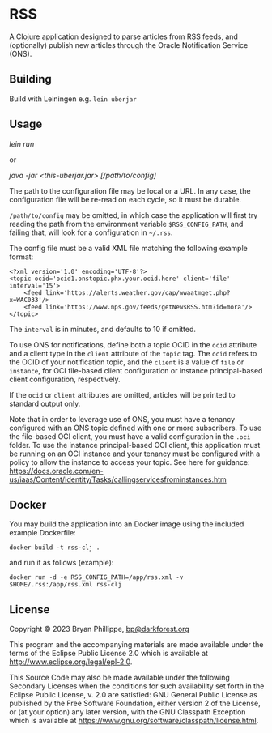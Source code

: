 # RSS

A Clojure application designed to parse articles from RSS feeds, and (optionally) publish new articles through the Oracle Notification Service (ONS).

## Building

Build with Leiningen e.g. `lein uberjar`

## Usage

*lein run*

or

*java -jar <this-uberjar.jar> [/path/to/config]*

The path to the configuration file may be local or a URL. In any case, the configuration file will be re-read on each cycle, so it must be durable.

`/path/to/config` may be omitted, in which case the application will first try reading the path from the environment variable `$RSS_CONFIG_PATH`, and failing that, will look for a configuration in `~/.rss`.

The config file must be a valid XML file matching the following example format:

```
<?xml version='1.0' encoding='UTF-8'?>
<topic ocid='ocid1.onstopic.phx.your.ocid.here' client='file' interval='15'>
    <feed link='https://alerts.weather.gov/cap/wwaatmget.php?x=WAC033'/>
    <feed link='https://www.nps.gov/feeds/getNewsRSS.htm?id=mora'/>
</topic>
```

The `interval` is in minutes, and defaults to 10 if omitted.

To use ONS for notifications, define both a topic OCID in the `ocid` attribute and a client type in the `client` attribute of the `topic` tag.  The `ocid` refers to the OCID of your notification topic, and the `client` is a value of `file` or `instance`, for OCI file-based client configuration or instance principal-based client configuration, respectively.

If the `ocid` or `client` attributes are omitted, articles will be printed to standard output only.

Note that in order to leverage use of ONS, you must have a tenancy configured with an ONS topic defined with one or more subscribers. To use the file-based OCI client, you must have a valid configuration in the `.oci` folder. To use the instance principal-based OCI client, this application must be running on an OCI instance and your tenancy must be configured with a policy to allow the instance to access your topic. See here for guidance: https://docs.oracle.com/en-us/iaas/Content/Identity/Tasks/callingservicesfrominstances.htm

## Docker

You may build the application into an Docker image using the included example Dockerfile:

`docker build -t rss-clj .`

and run it as follows (example):

`docker run -d -e RSS_CONFIG_PATH=/app/rss.xml -v $HOME/.rss:/app/rss.xml rss-clj`

## License

Copyright © 2023 Bryan Phillippe, <bp@darkforest.org>

This program and the accompanying materials are made available under the
terms of the Eclipse Public License 2.0 which is available at
http://www.eclipse.org/legal/epl-2.0.

This Source Code may also be made available under the following Secondary
Licenses when the conditions for such availability set forth in the Eclipse
Public License, v. 2.0 are satisfied: GNU General Public License as published by
the Free Software Foundation, either version 2 of the License, or (at your
option) any later version, with the GNU Classpath Exception which is available
at https://www.gnu.org/software/classpath/license.html.
